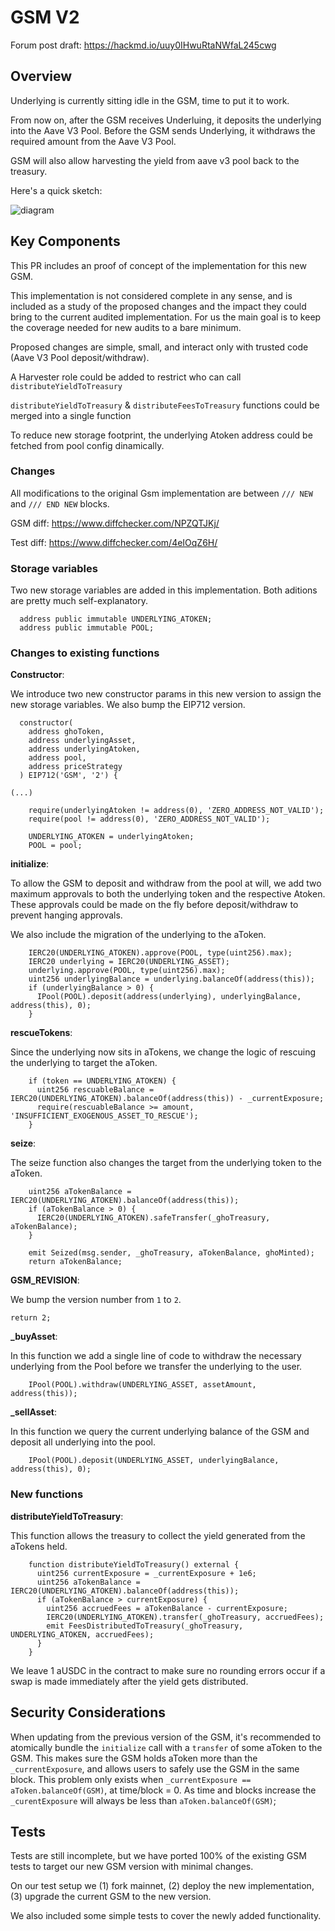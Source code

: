 # GSM V2

Forum post draft: https://hackmd.io/uuy0IHwuRtaNWfaL245cwg

## Overview

Underlying is currently sitting idle in the GSM, time to put it to work.

From now on, after the GSM receives Underluing, it deposits the underlying into the Aave V3 Pool. Before the GSM sends Underlying, it withdraws the required amount from the Aave V3 Pool.

GSM will also allow harvesting the yield from aave v3 pool back to the treasury.

Here's a quick sketch:

![diagram](https://i.imgur.com/wOp49Z8.png)

## Key Components

This PR includes an proof of concept of the implementation for this new GSM.

This implementation is not considered complete in any sense, and is included as a study of the proposed changes and the impact they could bring to the current audited implementation. For us the main goal is to keep the coverage needed for new audits to a bare minimum.

Proposed changes are simple, small, and interact only with trusted code (Aave V3 Pool deposit/withdraw).

A Harvester role could be added to restrict who can call `distributeYieldToTreasury`

`distributeYieldToTreasury` & `distributeFeesToTreasury` functions could be merged into a single function

To reduce new storage footprint, the underlying Atoken address could be fetched from pool config dinamically.

### Changes

All modifications to the original Gsm implementation are between `/// NEW` and `/// END NEW` blocks.

GSM diff: https://www.diffchecker.com/NPZQTJKj/

Test diff: https://www.diffchecker.com/4eIOqZ6H/

### Storage variables

Two new storage variables are added in this implementation. Both aditions are pretty much self-explanatory.

```Solidity
  address public immutable UNDERLYING_ATOKEN;
  address public immutable POOL;
```

### Changes to existing functions

**Constructor**:

We introduce two new constructor params in this new version to assign the new storage variables. We also bump the EIP712 version.

```Solidity
  constructor(
    address ghoToken,
    address underlyingAsset,
    address underlyingAtoken,
    address pool,
    address priceStrategy
  ) EIP712('GSM', '2') {

(...)

    require(underlyingAtoken != address(0), 'ZERO_ADDRESS_NOT_VALID');
    require(pool != address(0), 'ZERO_ADDRESS_NOT_VALID');

    UNDERLYING_ATOKEN = underlyingAtoken;
    POOL = pool;
```

**initialize**:

To allow the GSM to deposit and withdraw from the pool at will, we add two maximum approvals to both the underlying token and the respective Atoken. These approvals could be made on the fly before deposit/withdraw to prevent hanging approvals.

We also include the migration of the underlying to the aToken.

```Solidity
    IERC20(UNDERLYING_ATOKEN).approve(POOL, type(uint256).max);
    IERC20 underlying = IERC20(UNDERLYING_ASSET);
    underlying.approve(POOL, type(uint256).max);
    uint256 underlyingBalance = underlying.balanceOf(address(this));
    if (underlyingBalance > 0) {
      IPool(POOL).deposit(address(underlying), underlyingBalance, address(this), 0);
    }
```

**rescueTokens**:

Since the underlying now sits in aTokens, we change the logic of rescuing the underlying to target the aToken.

```Solidity
    if (token == UNDERLYING_ATOKEN) {
      uint256 rescuableBalance = IERC20(UNDERLYING_ATOKEN).balanceOf(address(this)) - _currentExposure;
      require(rescuableBalance >= amount, 'INSUFFICIENT_EXOGENOUS_ASSET_TO_RESCUE');
    }
```

**seize**:

The seize function also changes the target from the underlying token to the aToken.

```Solidity
    uint256 aTokenBalance = IERC20(UNDERLYING_ATOKEN).balanceOf(address(this));
    if (aTokenBalance > 0) {
      IERC20(UNDERLYING_ATOKEN).safeTransfer(_ghoTreasury, aTokenBalance);
    }

    emit Seized(msg.sender, _ghoTreasury, aTokenBalance, ghoMinted);
    return aTokenBalance;
```

**GSM_REVISION**:

We bump the version number from `1` to `2`.

```Solidity
return 2;
```

**\_buyAsset**:

In this function we add a single line of code to withdraw the necessary underlying from the Pool before we transfer the underlying to the user.

```Solidity
    IPool(POOL).withdraw(UNDERLYING_ASSET, assetAmount, address(this));
```

**\_sellAsset**:

In this function we query the current underlying balance of the GSM and deposit all underlying into the pool.

```Solidity
    IPool(POOL).deposit(UNDERLYING_ASSET, underlyingBalance, address(this), 0);
```

### New functions

**distributeYieldToTreasury**:

This function allows the treasury to collect the yield generated from the aTokens held.

```Solidity
    function distributeYieldToTreasury() external {
      uint256 currentExposure = _currentExposure + 1e6;
      uint256 aTokenBalance = IERC20(UNDERLYING_ATOKEN).balanceOf(address(this));
      if (aTokenBalance > currentExposure) {
        uint256 accruedFees = aTokenBalance - currentExposure;
        IERC20(UNDERLYING_ATOKEN).transfer(_ghoTreasury, accruedFees);
        emit FeesDistributedToTreasury(_ghoTreasury, UNDERLYING_ATOKEN, accruedFees);
      }
    }
```

We leave 1 aUSDC in the contract to make sure no rounding errors occur if a swap is made immediately after the yield gets distributed.

## Security Considerations

When updating from the previous version of the GSM, it's recommended to atomically bundle the `initialize` call with a `transfer` of some aToken to the GSM. This makes sure the GSM holds aToken more than the `_currentExposure`, and allows users to safely use the GSM in the same block. This problem only exists when `_currentExposure == aToken.balanceOf(GSM)`, at time/block = 0. As time and blocks increase the `_curentExposure` will always be less than `aToken.balanceOf(GSM)`;

## Tests

Tests are still incomplete, but we have ported 100% of the existing GSM tests to target our new GSM version with minimal changes.

On our test setup we (1) fork mainnet, (2) deploy the new implementation, (3) upgrade the current GSM to the new version.

We also included some simple tests to cover the newly added functionality.
